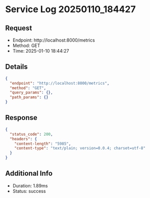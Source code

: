 # Service Log 20250110_184427

## Request
- Endpoint: http://localhost:8000/metrics
- Method: GET
- Time: 2025-01-10 18:44:27

## Details
```json
{
  "endpoint": "http://localhost:8000/metrics",
  "method": "GET",
  "query_params": {},
  "path_params": {}
}
```

## Response
```json
{
  "status_code": 200,
  "headers": {
    "content-length": "5985",
    "content-type": "text/plain; version=0.0.4; charset=utf-8"
  }
}
```

## Additional Info
- Duration: 1.89ms
- Status: success
